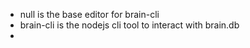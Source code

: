 * null is the base editor for brain-cli
* brain-cli is the nodejs cli tool to interact with brain.db
* 